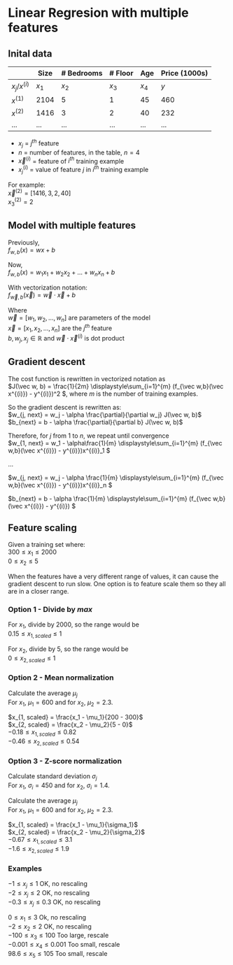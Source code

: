 # Linear Regresion with multiple features

## Inital data

|                   	| Size  	| # Bedrooms 	| # Floor 	| Age   	| Price (1000s) 	|
|-------------------	|-------	|------------	|---------	|-------	|---------------	|
| ${x_j}/{x^{(i)}}$ 	| $x_1$ 	| $x_2$      	| $x_3$   	| $x_4$ 	| $y$           	|
| $x^{(1)}$         	| 2104  	| 5          	| 1       	| 45    	| 460           	|
| $x^{(2)}$         	| 1416  	| 3          	| 2       	| 40    	| 232           	|
| ...               	| ...   	| ...        	| ...     	| ...   	| ...           	|

- $x_j$ = $j^{th}$ feature
- $n$ = number of features, in the table, $n = 4$
- $\vec x^{(i)}$ = feature of $i^{th}$ training example
- $x^{(i)}_j$ = value of feature $j$ in $i^{th}$ training example

For example:  
$\vec x^{(2)} = [1416, 3, 2, 40]$  
$x^{(2)}_3 = 2$

## Model with multiple features

Previously,  
$f_{w,b}(x) = wx + b$

Now,  
$f_{w,b}(x) = w_1x_1 + w_2x_2 + ... + w_nx_n + b$

With vectorization notation:  
$f_{\vec w,b}(\vec x) = \vec w \cdot \vec x + b$  

Where  
$\vec w = [w_1, w_2, ..., w_n]$ are parameters of the model  
$\vec x = [x_1, x_2, ..., x_n]$ are the $j^{th}$ feature  
$b, w_j, x_j \in \mathbb{R}$ and $\vec w \cdot \vec x^{(i)}$ is dot product

## Gradient descent

The cost function is rewritten in vectorized notation as  
$J(\vec w, b) = \frac{1}{2m} \displaystyle\sum_{i=1}^{m} (f_{\vec w,b}(\vec x^{(i)}) - y^{(i)})^2 $, where $m$ is the number of training examples.

So the gradient descent is rewritten as:  
$w_{j, next} = w_j - \alpha \frac{\partial}{\partial w_j} J(\vec w, b)$  
$b_{next} = b - \alpha \frac{\partial}{\partial b} J(\vec w, b)$

Therefore, for $j$ from $1$ to $n$, we repeat until convergence  
$w_{1, next} = w_1 - \alpha\frac{1}{m} \displaystyle\sum_{i=1}^{m} (f_{\vec w,b}(\vec x^{(i)}) - y^{(i)})x^{(i)}_1 $  

...

$w_{j, next} = w_j - \alpha \frac{1}{m} \displaystyle\sum_{i=1}^{m} (f_{\vec w,b}(\vec x^{(i)}) - y^{(i)})x^{(i)}_n $  

$b_{next} = b - \alpha \frac{1}{m} \displaystyle\sum_{i=1}^{m} (f_{\vec w,b}(\vec x^{(i)}) - y^{(i)}) $

## Feature scaling

Given a training set where:  
$300 \leqslant x_1 \leqslant 2000$  
$0 \leqslant x_2 \leqslant 5$  

When the features have a very different range of values, it can cause the gradient descent to run slow. One option is to feature scale them so they all are in a closer range.

### Option 1 - Divide by $max$

For $x_1$, divide by $2000$, so the range would be  
$0.15 \leqslant x_{1, scaled} \leqslant 1$  

For $x_2$, divide by $5$, so the range would be  
$0 \leqslant x_{2, scaled} \leqslant 1$

### Option 2 - Mean normalization

Calculate the average $\mu_j$  
For $x_1$, $\mu_1 = 600$ and for $x_2$, $\mu_2 = 2.3$.

$x_{1, scaled} = \frac{x_1 - \mu_1}{200 - 300}$  
$x_{2, scaled} = \frac{x_2 - \mu_2}{5 - 0}$  
$-0.18 \leqslant x_{1, scaled} \leqslant 0.82$  
$-0.46 \leqslant x_{2, scaled} \leqslant 0.54$

### Option 3 - Z-score normalization

Calculate standard deviation $\sigma_j$  
For $x_1$, $\sigma_i = 450$ and for $x_2$, $\sigma_i = 1.4$.

Calculate the average $\mu_j$  
For $x_1$, $\mu_1 = 600$ and for $x_2$, $\mu_2 = 2.3$.

$x_{1, scaled} = \frac{x_1 - \mu_1}{\sigma_1}$  
$x_{2, scaled} = \frac{x_2 - \mu_2}{\sigma_2}$  
$-0.67 \leqslant x_{1, scaled} \leqslant 3.1$  
$-1.6 \leqslant x_{2, scaled} \leqslant 1.9$

### Examples

$-1 \leqslant x_{j} \leqslant 1$ OK, no rescaling  
$-2 \leqslant x_{j} \leqslant 2$ OK, no rescaling  
$-0.3 \leqslant x_{j} \leqslant 0.3$ OK, no rescaling  

$0 \leqslant x_{1} \leqslant 3$ Ok, no rescaling  
$-2 \leqslant x_{2} \leqslant 2$ OK, no rescaling  
$-100 \leqslant x_{3} \leqslant 100$ Too large, rescale  
$-0.001 \leqslant x_{4} \leqslant 0.001$ Too small, rescale  
$98.6 \leqslant x_{5} \leqslant 105$ Too small, rescale

